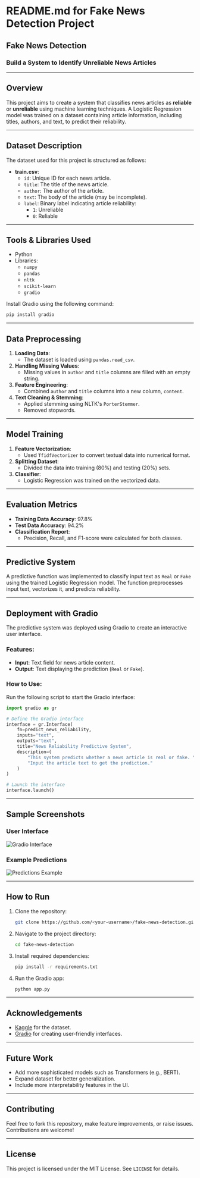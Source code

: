 # README.md for Fake News Detection Project

## Fake News Detection

### Build a System to Identify Unreliable News Articles

---

## Overview
This project aims to create a system that classifies news articles as **reliable** or **unreliable** using machine learning techniques. A Logistic Regression model was trained on a dataset containing article information, including titles, authors, and text, to predict their reliability.

---

## Dataset Description
The dataset used for this project is structured as follows:

- **train.csv**:
  - `id`: Unique ID for each news article.
  - `title`: The title of the news article.
  - `author`: The author of the article.
  - `text`: The body of the article (may be incomplete).
  - `label`: Binary label indicating article reliability:
    - `1`: Unreliable
    - `0`: Reliable

---

## Tools & Libraries Used

- Python
- Libraries:
  - `numpy`
  - `pandas`
  - `nltk`
  - `scikit-learn`
  - `gradio`

Install Gradio using the following command:
```bash
pip install gradio
```

---

## Data Preprocessing
1. **Loading Data**:
   - The dataset is loaded using `pandas.read_csv`.
2. **Handling Missing Values**:
   - Missing values in `author` and `title` columns are filled with an empty string.
3. **Feature Engineering**:
   - Combined `author` and `title` columns into a new column, `content`.
4. **Text Cleaning & Stemming**:
   - Applied stemming using NLTK's `PorterStemmer`.
   - Removed stopwords.

---

## Model Training
1. **Feature Vectorization**:
   - Used `TfidfVectorizer` to convert textual data into numerical format.
2. **Splitting Dataset**:
   - Divided the data into training (80%) and testing (20%) sets.
3. **Classifier**:
   - Logistic Regression was trained on the vectorized data.

---

## Evaluation Metrics
- **Training Data Accuracy**: 97.8%
- **Test Data Accuracy**: 94.2%
- **Classification Report**:
  - Precision, Recall, and F1-score were calculated for both classes.

---

## Predictive System
A predictive function was implemented to classify input text as `Real` or `Fake` using the trained Logistic Regression model. The function preprocesses input text, vectorizes it, and predicts reliability.

---

## Deployment with Gradio
The predictive system was deployed using Gradio to create an interactive user interface.

### Features:
- **Input**: Text field for news article content.
- **Output**: Text displaying the prediction (`Real` or `Fake`).

### How to Use:
Run the following script to start the Gradio interface:
```python
import gradio as gr

# Define the Gradio interface
interface = gr.Interface(
    fn=predict_news_reliability,
    inputs="text",
    outputs="text",
    title="News Reliability Predictive System",
    description=(
        "This system predicts whether a news article is real or fake. "
        "Input the article text to get the prediction."
    )
)

# Launch the interface
interface.launch()
```

---

## Sample Screenshots
### User Interface
![Gradio Interface](assets/ui-sample.png)

### Example Predictions
![Predictions Example](assets/predictions-example.png)

---

## How to Run

1. Clone the repository:
   ```bash
   git clone https://github.com/<your-username>/fake-news-detection.git
   ```
2. Navigate to the project directory:
   ```bash
   cd fake-news-detection
   ```
3. Install required dependencies:
   ```bash
   pip install -r requirements.txt
   ```
4. Run the Gradio app:
   ```bash
   python app.py
   ```

---

## Acknowledgements
- [Kaggle](https://www.kaggle.com/) for the dataset.
- [Gradio](https://gradio.app/) for creating user-friendly interfaces.

---

## Future Work
- Add more sophisticated models such as Transformers (e.g., BERT).
- Expand dataset for better generalization.
- Include more interpretability features in the UI.

---

## Contributing
Feel free to fork this repository, make feature improvements, or raise issues. Contributions are welcome!

---

## License
This project is licensed under the MIT License. See `LICENSE` for details.

